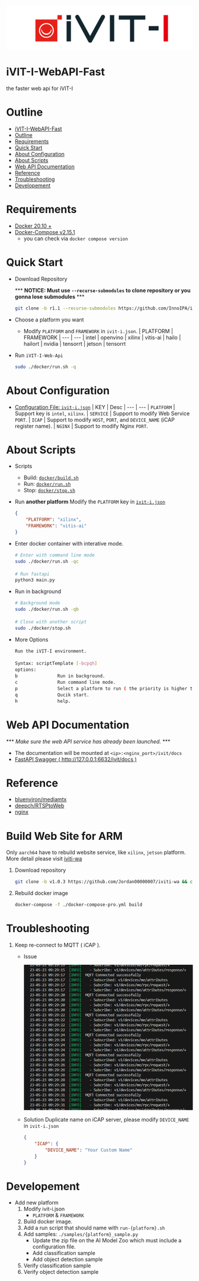 ![COVER](./assets/images/iVIT-I-Logo-B.png)

# iVIT-I-WebAPI-Fast
the faster web api for iVIT-I

# Outline
- [iVIT-I-WebAPI-Fast](#ivit-i-webapi-fast)
- [Outline](#outline)
- [Requirements](#requirements)
- [Quick Start](#quick-start)
- [About Configuration](#about-configuration)
- [About Scripts](#about-scripts)
- [Web API Documentation](#web-api-documentation)
- [Reference](#reference)
- [Troubleshooting](#troubleshooting)
- [Developement](#developement)


# Requirements
* [Docker 20.10 + ](https://docs.docker.com/engine/install/ubuntu/)
* [Docker-Compose v2.15.1 ](https://docs.docker.com/compose/install/linux/#install-using-the-repository)
    * you can check via `docker compose version`


# Quick Start
* Download Repository
   
    *** **NOTICE: Must use `--recurse-submodules` to clone repository or you gonna lose submodules** ***
    ```bash
    git clone -b r1.1 --recurse-submodules https://github.com/InnoIPA/ivit-i-web-api-fast.git && cd ivit-i-web-api-fast
    ```
* Choose a platform you want
    * Modify `PLATFORM` and `FRAMEWORK` in `ivit-i.json`. 
        | PLATFORM  |   FRAMEWORK
        |   ---     |   ---
        | intel     |   openvino
        | xilinx    |   vitis-ai
        | hailo     |   hailort
        | nvidia    |   tensorrt
        | jetson    |   tensorrt

* Run `iVIT-I-Web-Api`
    ```bash
    sudo ./docker/run.sh -q
    ```

# About Configuration
* [Configuration File: `ivit-i.json`](ivit-i.json)
    | KEY | Desc
    | --- | --- 
    | `PLATFORM`    |   Support key is `intel`, `xilinx`.
    | `SERVICE`     |   Support to modify Web Service `PORT`.
    | `ICAP`        |   Support to modify `HOST`, `PORT`, and `DEVICE_NAME` (iCAP register name).
    | `NGINX`       |   Support to modify Nginx `PORT`.


# About Scripts
* Scripts 
    * Build: [`docker/build.sh`](./docker/build.sh)
    * Run: [`docker/run.sh`](./docker/run.sh)
    * Stop: [`docker/stop.sh`](./docker/stop.sh)

* Run **another platform**
    Modify the `PLATFORM` key in [`ivit-i.json`](./ivit-i.json)
    ```json
    {
        "PLATFORM": "xilinx",
        "FRAMEWORK": "vitis-ai"
    }
    ```

* Enter docker container with interative mode.
    ```bash
    # Enter with command line mode
    sudo ./docker/run.sh -qc

    # Run fastapi
    python3 main.py
    ```
* Run in background
    ```bash
    # Background mode
    sudo ./docker/run.sh -qb

    # Close with another script 
    sudo ./docker/stop.sh
    ```
* More Options
    ```bash
    Run the iVIT-I environment.

    Syntax: scriptTemplate [-bcpqh]
    options:
    b               Run in background.
    c               Run command line mode.
    p               Select a platform to run ( the priority is higher than ivit-i.json ). support in [ 'intel', 'xilinx' ]
    q               Qucik start.
    h               help.
    ```

# Web API Documentation
*** *Make sure the web API service has already been launched.* ***
* The documentation will be mounted at `<ip>:<nginx_port>/ivit/docs`
* [FastAPI Swagger ( http://127.0.0.1:6632/ivit/docs )](http://127.0.0.1:6632/ivit/docs)


# Reference
* [bluenviron/mediamtx](https://github.com/bluenviron/mediamtx)
* [deepch/RTSPtoWeb](https://github.com/deepch/RTSPtoWeb)
* [nginx](https://www.nginx.com/)

# Build Web Site for ARM
Only `aarch64` have to rebuild website service, like `xilinx`, `jetson` platform. More detail please visit [iviti-wa](https://github.com/Jordan00000007/iviti-wa)
    
1. Download repository
    ```bash
    git clone -b v1.0.3 https://github.com/Jordan00000007/iviti-wa && cd iviti-wa
    ```
2. Rebuild docker image
    ```bash
    docker-compose -f ./docker-compose-pro.yml build
    ```

# Troubleshooting
1. Keep re-connect to MQTT ( iCAP ).
    * Issue
        
        ![keeping-connect-to-mqtt-server](assets/images/keeping-connect-to-mqtt-server.png)

    * Solution
        Duplicate name on iCAP server, please modify `DEVICE_NAME` in `ivit-i.json`
        ```JSON
        {
            "ICAP": {
                "DEVICE_NAME": "Your Custom Name"
            }
        }
        ```


# Developement
* Add new platform
   1. Modify ivit-i.json
      * `PLATFORM` & `FRAMEWORK`
   2. Build docker image.
   3. Add a run script that should name with `run-{platform}.sh`
   4. Add samples: `./samples/{platform}_sample.py`
      * Update the zip file on the AI Model Zoo which must include a configuration file.
      * Add classification sample
      * Add object detection sample
   5. Verify classification sample
   6. Verify object detection sample
